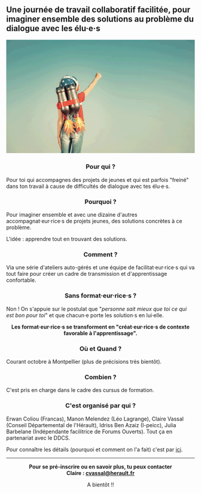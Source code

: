 ## Une journée de travail collaboratif facilitée, pour imaginer ensemble des solutions au problème du dialogue avec les élu·e·s

![envole-moi](https://raw.githubusercontent.com/formationdeformateurs/documentation/master/medias/mascotte.png)


### <center> Pour qui ?
Pour toi qui accompagnes des projets de jeunes et qui est parfois "freiné" dans ton travail à cause de difficultés de dialogue avec tes élu·e·s.


### <center> Pourquoi ? 
Pour imaginer ensemble et avec une dizaine d'autres accompagnat·eur·rice·s de projets jeunes, des solutions concrètes à ce problème.

L'idée : apprendre tout en trouvant des solutions.

### <center> Comment ? 
Via une série d'ateliers auto-gérés et une équipe de facilitat·eur·rice·s qui va tout faire pour créer un cadre de transmission et d'apprentissage confortable. 

### <center> Sans format·eur·rice·s ? 
Non ! On s'appuie sur le postulat que "*personne sait mieux que toi ce qui est bon pour toi*" et que chacun·e porte les solution·s en lui·elle.     

**<center>Les format·eur·rice·s se transforment en "créat·eur·rice·s de contexte favorable à l'apprentissage".**</center>

### <center> Où et Quand ? 
Courant octobre à Montpellier (plus de précisions très bientôt).

### <center> Combien ? 
C'est pris en charge dans le cadre des cursus de formation.

### <center> C'est organisé par qui ?
Erwan Coliou (Francas), Manon Melendez (Léo Lagrange), Claire Vassal (Conseil Départemental de l'Hérault), Idriss Ben Azaiz (I-peicc), Julia Barbelane (Indépendante facilitrice de Forums Ouverts). Tout ça en partenariat avec le DDCS.

Pour connaître les détails (pourquoi et comment on l'a fait) c'est par [ici](https://github.com/formationdeformateurs/documentation).



---

**<center>Pour se pré-inscrire ou en savoir plus, tu peux contacter   
Claire : cvassal@herault.fr**

A bientôt !!